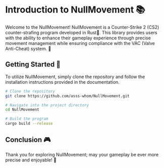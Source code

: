 # Introduction to NullMovement 📚

Welcome to the NullMovement! NullMovement is a Counter-Strike 2 (CS2) counter-strafing program developed in Rust🦀. This library provides users with the ability to enhance their gameplay experience through precise movement management while ensuring compliance with the VAC (Valve Anti-Cheat) system. 🚀

## Getting Started 🚀

To utilize NullMovement, simply clone the repository and follow the installation instructions provided in the documentation.
```bash
# Clone the repository
git clone https://github.com/asss-whom/NullMovement.git

# Navigate into the project directory
cd NullMovement

# Build the program
cargo build --release

```

## Conclusion 🎮

Thank you for exploring NullMovement; may your gameplay be ever more precise and enjoyable! 🎉

